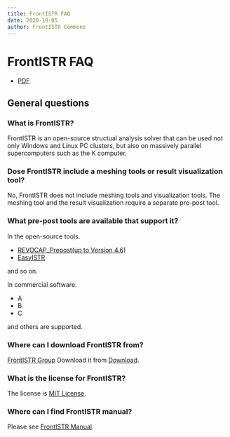 ```yaml
---
title: FrontISTR FAQ
date: 2020-10-05
author: FrontISTR Commons
---
```


<!-- 表記は FrontISTR ver. 0.0 で統一します -->
# FrontISTR FAQ

- [PDF](faq_en.pdf)

## General questions

### What is FrontISTR?

FrontISTR is an open-source structual analysis solver that can be used not only Windows and Linux PC clusters, but also on massively parallel supercomputers such as the K computer.

### Dose FrontISTR include a meshing tools or result visualization tool?

No, FrontISTR does not include meshing tools and visualization tools. The meshing tool and the result visualization require a separate pre-post tool.

### What pre-post tools are available that support it?

In the open-source tools.

- [REVOCAP_Prepost(up to Version 4.6)](https://www.frontistr.com/download/)
- [EasyISTR](http://opencae.gifu-nct.ac.jp/pukiwiki/index.php?AboutEasyISTR)

and so on.

In commercial software.

- A
- B
- C

and others are supported.

### Where can I download FrontISTR from?

[FrontISTR Group](https://www.frontistr.com/) Download it from [Download](https://www.frontistr.com/download/).

### What is the license for FrontISTR?

The license is [MIT License](https://gitlab.com/FrontISTR-Commons/FrontISTR/-/blob/master/License.txt).

### Where can I find FrontISTR manual?

Please see [FrontISTR Manual](https://frontistr-commons.gitlab.io/FrontISTR_manual/en/).


